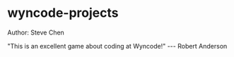 # wyncode-projects
Author: Steve Chen

"This is an excellent game about coding at Wyncode!"  --- Robert Anderson
